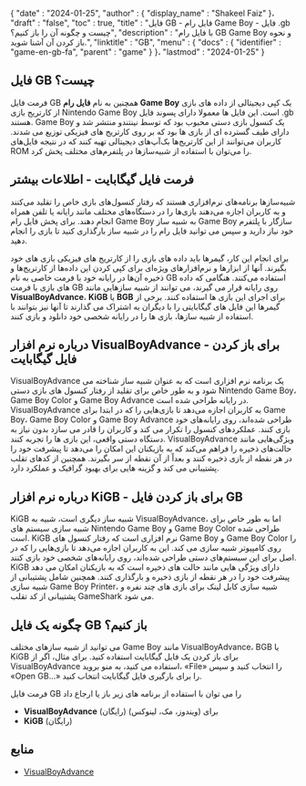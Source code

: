 {
  "date" : "2024-01-25",
  "author" : {
    "display_name" : "Shakeel Faiz"
}،
  "draft" : "false",
  "toc" : true,
  "title" : "فایل GB - فایل رام Game Boy - فایل .gb چیست و چگونه آن را باز کنیم؟",
  "description" : "با فایل رام GB Game Boy و نحوه باز کردن آن آشنا شوید.",
  "linktitle" : "GB",
  "menu" : {
    "docs" : {
      "identifier" : "game-en-gb-fa",
      "parent" : "game"
}
}،
  "lastmod" : "2024-01-25"
}

## فایل GB چیست؟

فرمت فایل GB همچنین به نام **فایل رام Game Boy** یک کپی دیجیتالی از داده های بازی از کارتریج بازی Nintendo Game Boy است. این فایل ها معمولا دارای پسوند فایل .gb هستند. Game Boy یک کنسول بازی دستی محبوب بود که توسط نینتندو منتشر شد و دارای طیف گسترده ای از بازی ها بود که بر روی کارتریج های فیزیکی توزیع می شدند. کاربران می‌توانند از این کارتریج‌ها بک‌آپ‌های دیجیتالی تهیه کنند که در نتیجه فایل‌های ROM را می‌توان با استفاده از شبیه‌سازها در پلتفرم‌های مختلف پخش کرد.

## فرمت فایل گیگابایت - اطلاعات بیشتر

شبیه‌سازها برنامه‌های نرم‌افزاری هستند که رفتار کنسول‌های بازی خاص را تقلید می‌کنند و به کاربران اجازه می‌دهند بازی‌ها را در دستگاه‌های مختلف مانند رایانه یا تلفن همراه انجام دهند. برای پخش فایل رام Game Boy به شبیه ساز Game Boy سازگار با پلتفرم خود نیاز دارید و سپس می توانید فایل رام را در شبیه ساز بارگذاری کنید تا بازی را انجام دهید.

برای انجام این کار، گیمرها باید داده های بازی را از کارتریج های فیزیکی بازی های خود بگیرند. آنها از ابزارها و نرم‌افزارهای ویژه‌ای برای کپی کردن این داده‌ها از کارتریج‌ها و ذخیره آن‌ها در رایانه خود با فرمت خاصی به نام GB استفاده می‌کنند. هنگامی که داده های بازی با فرمت GB روی رایانه قرار می گیرند، می توانند از شبیه سازهایی مانند **VisualBoyAdvance**، **KiGB** یا **BGB** برای اجرای این بازی ها استفاده کنند. برخی از گیمرها این فایل های گیگابایتی را با دیگران به اشتراک می گذارند تا آنها نیز بتوانند با استفاده از شبیه سازها، بازی ها را در رایانه شخصی خود دانلود و بازی کنند.

## درباره نرم افزار VisualBoyAdvance - برای باز کردن فایل گیگابایت

VisualBoyAdvance یک برنامه نرم افزاری است که به عنوان شبیه ساز شناخته می شود و به طور خاص برای تقلید از رفتار کنسول های بازی دستی Nintendo Game Boy، Game Boy Color و Game Boy Advance در رایانه طراحی شده است. VisualBoyAdvance به کاربران اجازه می‌دهد تا بازی‌هایی را که در ابتدا برای Game Boy، Game Boy Color و Game Boy Advance طراحی شده‌اند، روی رایانه‌های خود بازی کنند. عملکردهای کنسول را تکرار می کند و کاربران را قادر می سازد بدون نیاز به دستگاه دستی واقعی، این بازی ها را تجربه کنند. VisualBoyAdvance ویژگی‌هایی مانند حالت‌های ذخیره را فراهم می‌کند که به بازیکنان این امکان را می‌دهد تا پیشرفت خود را در هر نقطه از بازی ذخیره کنند و بعداً از آن نقطه از سر بگیرند. همچنین از کدهای تقلب پشتیبانی می کند و گزینه هایی برای بهبود گرافیک و عملکرد دارد.

## درباره نرم افزار KiGB - برای باز کردن فایل GB

KiGB شبیه ساز دیگری است، شبیه به VisualBoyAdvance، اما به طور خاص برای شبیه سازی سیستم های Nintendo Game Boy و Game Boy Color طراحی شده است. KiGB نرم افزاری است که رفتار کنسول های Game Boy و Game Boy Color را روی کامپیوتر شبیه سازی می کند. این به کاربران اجازه می‌دهد تا بازی‌هایی را که در اصل برای این سیستم‌های دستی طراحی شده‌اند، روی رایانه‌های شخصی خود بازی کنند. KiGB دارای ویژگی هایی مانند حالت های ذخیره است که به بازیکنان امکان می دهد پیشرفت خود را در هر نقطه از بازی ذخیره و بارگذاری کنند. همچنین شامل پشتیبانی از شبیه سازی Game Boy Printer، شبیه سازی کابل لینک برای بازی های چند نفره و پشتیبانی از کد تقلب GameShark می شود.

## چگونه یک فایل GB باز کنیم؟

می توانید از شبیه سازهای مختلف Game Boy مانند VisualBoyAdvance، BGB یا KiGB برای باز کردن یک فایل گیگابایت استفاده کنید. برای مثال، اگر از VisualBoyAdvance استفاده می کنید، به منو بروید، «File» را انتخاب کنید و سپس «Open GB...» را برای بارگیری فایل گیگابایت انتخاب کنید.

فرمت فایل GB را می توان با استفاده از برنامه های زیر باز یا ارجاع داد

- **VisualBoyAdvance** (رایگان) برای (ویندوز، مک، لینوکس)
- **KiGB** (رایگان)

## منابع
* [VisualBoyAdvance](https://en.wikipedia.org/wiki/VisualBoyAdvance)


